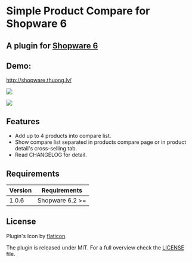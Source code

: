 # Simple Product Compare for Shopware 6

## A plugin for [Shopware 6](https://github.com/shopware/platform)

## Demo:

http://shopware.thuong.lv/

![](https://media.giphy.com/media/l1sFyzhJQwbPxUU41f/giphy.gif)

![](https://media.giphy.com/media/ZZHGWfiajE5bNg0ras/giphy.gif)

## Features

- Add up to 4 products into compare list.
- Show compare list separated in products compare page or in product detail's cross-selling tab.
- Read CHANGELOG for detail.

## Requirements

| Version 	| Requirements               	|
|---------	|----------------------------	|
| 1.0.6    	| Shopware 6.2 >=	            |

## License
    
Plugin's Icon by [flaticon](https://www.flaticon.com).

The plugin is released under MIT. For a full overview check the [LICENSE](./LICENSE) file.
